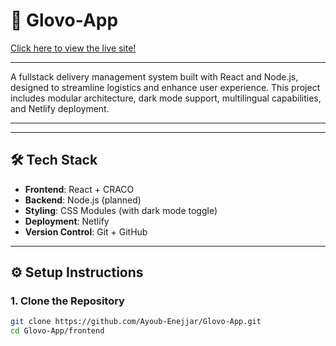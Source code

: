 # 🚀 Glovo-App
[Click here to view the live site!](https://glovo-app.netlify.app/)

---
A fullstack delivery management system built with React and Node.js, designed to streamline logistics and enhance user experience. This project includes modular architecture, dark mode support, multilingual capabilities, and Netlify deployment.

---


---

## 🛠️ Tech Stack

- **Frontend**: React + CRACO
- **Backend**: Node.js (planned)
- **Styling**: CSS Modules (with dark mode toggle)
- **Deployment**: Netlify
- **Version Control**: Git + GitHub

---

## ⚙️ Setup Instructions

### 1. Clone the Repository

```bash
git clone https://github.com/Ayoub-Enejjar/Glovo-App.git
cd Glovo-App/frontend
